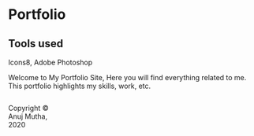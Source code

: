 # Portfolio

## Tools used
Icons8,
Adobe Photoshop

Welcome to My Portfolio Site,
Here you will find everything related to me.
This portfolio highlights my skills, work, etc.

<footer>
<p style="float:left; width: 20%;">
Copyright © Anuj Mutha, 2020
</p>
</footer>
